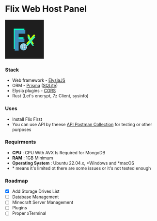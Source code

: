 # Flix Web Host Panel
<img src="v1_panel/icons/icon.png" />

### Stack
- Web framework - [ElysiaJS](https://elysiajs.com/)
- ORM - [Prisma](https://www.prisma.io/) ([SQLite](https://sqlite.org/))
- Elysia plugins - [CORS](https://elysiajs.com/plugins/cors.html)
- Rust (Let's encrypt, 7z Client, sysinfo)

### Uses
- Install Flix First
- You can use API by theese [API Postman Collection](https://www.postman.com/prtech-india/workspace/flix/overview) for testing or other purposes

### Requirments
- **CPU** : CPU With AVX Is Required for MongoDB
- **RAM** : 1GB Minimum
- **Operating System** : Ubuntu 22.04.x, *Windows and *macOS
- \* means it's limited ot there are some issues or it's not tested enough

### Roadmap
- [x] Add Storage Drives List
- [ ] Database Management
- [ ] Minecraft Server Management
- [ ] Plugins
- [ ] Proper xTerminal